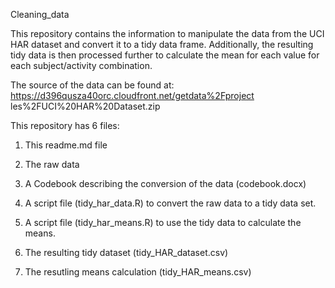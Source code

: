 Cleaning_data

This repository contains the information to manipulate the data from the UCI HAR dataset
and convert it to a tidy data frame.  Additionally, the resulting tidy data is then processed
further to calculate the mean for each value for each subject/activity combination.

The source of the data can be found at:
https://d396qusza40orc.cloudfront.net/getdata%2Fproject les%2FUCI%20HAR%20Dataset.zip

This repository has 6 files:

1) This readme.md file

2) The raw data

3) A Codebook describing the conversion of the data (codebook.docx)

4) A script file (tidy_har_data.R) to convert the raw data to a tidy data set.

5) A script file (tidy_har_means.R) to use the tidy data to calculate the means.

6) The resulting tidy dataset (tidy_HAR_dataset.csv)

7) The resutling means calculation (tidy_HAR_means.csv)
